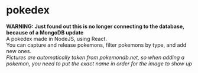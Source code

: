 # pokedex
**WARNING: Just found out this is no longer connecting to the database, because of a MongoDB update**<br>
A pokedex made in NodeJS, using React. <br>
You can capture and release pokemons, filter pokemons by type, and add new ones.
<br>*Pictures are automatically taken from pokemondb.net, so when adding a pokemon, you need to put the exact name in order for the image to show up*
